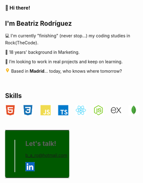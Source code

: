 ### 👋 Hi there!  
<p></p> 

## I'm Beatriz Rodríguez  

<p></p> 

💻 I'm currently "finishing" (never stop...) my coding studies in Rock{TheCode}.   

💼 18 years' background in Marketing.  

🚀 I’m looking to work in real projects and keep on learning.  

<img src="./assets/emoji-ubicacion.png" alt="MongoDB" width="16px"> Based in **Madrid**... today, who knows where tomorrow?

<br />  

## Skills
<p></p>
<div>
<img src="./assets/html5.svg" alt="HTML5" width="34px" style="margin-right:20px">
<img src="./assets/css3.svg" alt="CSS3" width="34px" style="margin-right:20px">
<img src="./assets/javascript.svg" alt="JavaScript" width="34px" style="margin-right:20px">
<img src="./assets/typescript.svg" alt="TypeScript" width="34px" style="margin-right:20px">
<img src="./assets/react.svg" alt="React" width="34px" style="margin-right:20px" style="margin-right:20px">
<img src="./assets/nodejs.svg" alt="NodeJS" width="34px" style="margin-right:20px">
<img src="./assets/express.svg" alt="Express" width="34px" style="margin-right:20px">
<img src="./assets/mongodb.svg" alt="MongoDB" width="34px">  
<div>
<p></p>
<br />

<table>
<tr>
<td bgcolor = rgb(59,59,198,0.215) style="border-radius:3%"> 

><div style="margin-left:20px"> 
><p></p>  
> 
>## Let's talk!                                                                                
>b_a_ro@hotmail.com
>
><a href="https://www.linkedin.com/in/beatrizrodriguezmaya/"><img src="./assets/linkedin.svg" alt="LinkedIn" width="30px"></a>      
><p></p>
></div>
</td> 
</tr> 
</table >

